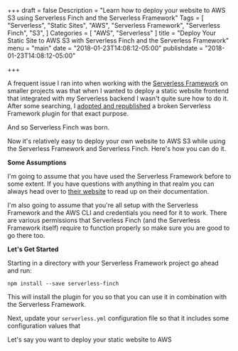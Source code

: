 +++
draft = false
Description = "Learn how to deploy your website to AWS S3 using Serverless Finch and the Serverless Framework"
Tags = [
  "Serverless",
  "Static Sites",
  "AWS",
  "Serverless Framework",
  "Serverless Finch",
  "S3",
]
Categories = [
  "AWS",
  "Serverless"
]
title = "Deploy Your Static Site to AWS S3 with Serverless Finch and the Serverless Framework"
menu = "main"
date = "2018-01-23T14:08:12-05:00"
publishdate = "2018-01-23T14:08:12-05:00"

+++

A frequent issue I ran into when working with the [Serverless Framework](https://www.serverless.com) on smaller projects was that when I wanted to deploy a static website frontend that integrated with my Serverless backend I wasn't quite sure how to do it. After some searching, I [adopted and republished](https://www.fernandomc.com/posts/publishing-serverless-finch/) a broken Serverless Framework plugin for that exact purpose.

And so Serverless Finch was born.

Now it's relatively easy to deploy your own website to AWS S3 while using the Serverless Framework and Serverless Finch. Here's how you can do it.

<!--more-->

**Some Assumptions**

I'm going to assume that you have used the Serverless Framework before to some extent. If you have questions with anything in that realm you can always head over to [their website](https://www.serverless.com) to read up on their documentation.

I'm also going to assume that you're all setup with the Serverless Framework and the AWS CLI and credentials you need for it to work. There are various permissions that Serverless Finch (and the Serverless Framework itself) require to function properly so make sure you are good to go there too.

**Let's Get Started**

Starting in a directory with your Serverless Framework project go ahead and run:

```
npm install --save serverless-finch
``` 

This will install the plugin for you so that you can use it in combination with the Serverless Framework.

Next, update your `serverless.yml` configuration file so that it includes some configuration values that  

Let's say you want to deploy your static website to AWS 

